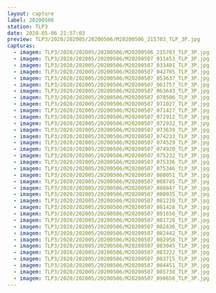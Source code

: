 ```yaml
---
layout: capture
label: 20200506
station: TLP3
date: 2020-05-06 21:57:03
preview: TLP3/2020/202005/20200506/M20200506_215703_TLP_3P.jpg
capturas:
  - imagem: TLP3/2020/202005/20200506/M20200506_215703_TLP_3P.jpg
  - imagem: TLP3/2020/202005/20200506/M20200507_011453_TLP_3P.jpg
  - imagem: TLP3/2020/202005/20200506/M20200507_033401_TLP_3P.jpg
  - imagem: TLP3/2020/202005/20200506/M20200507_042705_TLP_3P.jpg
  - imagem: TLP3/2020/202005/20200506/M20200507_053637_TLP_3P.jpg
  - imagem: TLP3/2020/202005/20200506/M20200507_061757_TLP_3P.jpg
  - imagem: TLP3/2020/202005/20200506/M20200507_063643_TLP_3P.jpg
  - imagem: TLP3/2020/202005/20200506/M20200507_070506_TLP_3P.jpg
  - imagem: TLP3/2020/202005/20200506/M20200507_071027_TLP_3P.jpg
  - imagem: TLP3/2020/202005/20200506/M20200507_071427_TLP_3P.jpg
  - imagem: TLP3/2020/202005/20200506/M20200507_072912_TLP_3P.jpg
  - imagem: TLP3/2020/202005/20200506/M20200507_072932_TLP_3P.jpg
  - imagem: TLP3/2020/202005/20200506/M20200507_073639_TLP_3P.jpg
  - imagem: TLP3/2020/202005/20200506/M20200507_074233_TLP_3P.jpg
  - imagem: TLP3/2020/202005/20200506/M20200507_074529_TLP_3P.jpg
  - imagem: TLP3/2020/202005/20200506/M20200507_074920_TLP_3P.jpg
  - imagem: TLP3/2020/202005/20200506/M20200507_075232_TLP_3P.jpg
  - imagem: TLP3/2020/202005/20200506/M20200507_075336_TLP_3P.jpg
  - imagem: TLP3/2020/202005/20200506/M20200507_075346_TLP_3P.jpg
  - imagem: TLP3/2020/202005/20200506/M20200507_080051_TLP_3P.jpg
  - imagem: TLP3/2020/202005/20200506/M20200507_080745_TLP_3P.jpg
  - imagem: TLP3/2020/202005/20200506/M20200507_080847_TLP_3P.jpg
  - imagem: TLP3/2020/202005/20200506/M20200507_080935_TLP_3P.jpg
  - imagem: TLP3/2020/202005/20200506/M20200507_081210_TLP_3P.jpg
  - imagem: TLP3/2020/202005/20200506/M20200507_081428_TLP_3P.jpg
  - imagem: TLP3/2020/202005/20200506/M20200507_081650_TLP_3P.jpg
  - imagem: TLP3/2020/202005/20200506/M20200507_081728_TLP_3P.jpg
  - imagem: TLP3/2020/202005/20200506/M20200507_082436_TLP_3P.jpg
  - imagem: TLP3/2020/202005/20200506/M20200507_082442_TLP_3P.jpg
  - imagem: TLP3/2020/202005/20200506/M20200507_082958_TLP_3P.jpg
  - imagem: TLP3/2020/202005/20200506/M20200507_083045_TLP_3P.jpg
  - imagem: TLP3/2020/202005/20200506/M20200507_083222_TLP_3P.jpg
  - imagem: TLP3/2020/202005/20200506/M20200507_083715_TLP_3P.jpg
  - imagem: TLP3/2020/202005/20200506/M20200507_084451_TLP_3P.jpg
  - imagem: TLP3/2020/202005/20200506/M20200507_085738_TLP_3P.jpg
  - imagem: TLP3/2020/202005/20200506/M20200507_090656_TLP_3P.jpg
---
```


